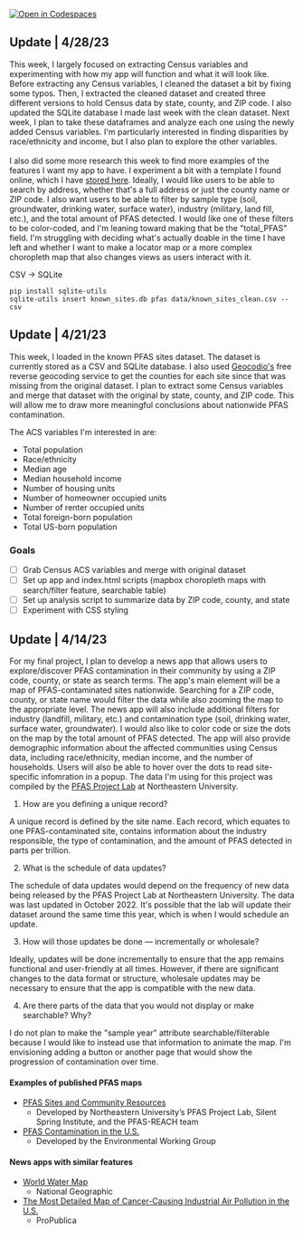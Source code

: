 [![Open in Codespaces](https://classroom.github.com/assets/launch-codespace-7f7980b617ed060a017424585567c406b6ee15c891e84e1186181d67ecf80aa0.svg)](https://classroom.github.com/open-in-codespaces?assignment_repo_id=10863207)

## Update | 4/28/23

This week, I largely focused on extracting Census variables and experimenting with how my app will function and what it will look like. Before extracting any Census variables, I cleaned the dataset a bit by fixing some typos. Then, I extracted the cleaned dataset and created three different versions to hold Census data by state, county, and ZIP code. I also updated the SQLite database I made last week with the clean dataset. Next week, I plan to take these dataframes and analyze each one using the newly added Census variables. I'm particularly interested in finding disparities by race/ethnicity and income, but I also plan to explore the other variables. 
<br></br>
I also did some more research this week to find more examples of the features I want my app to have. I experiment a bit with a template I found online, which I have [stored here](https://github.com/amandavhernan/searchable-map-template). Ideally, I would like users to be able to search by address, whether that's a full address or just the county name or ZIP code. I also want users to be able to filter by sample type (soil, groundwater, drinking water, surface water), industry (military, land fill, etc.), and the total amount of PFAS detected. I would like one of these filters to be color-coded, and I'm leaning toward making that be the "total_PFAS" field. I'm struggling with deciding what's actually doable in the time I have left and whether I want to make a locator map or a more complex choropleth map that also changes views as users interact with it.

CSV → SQLite
``` 
pip install sqlite-utils
sqlite-utils insert known_sites.db pfas data/known_sites_clean.csv --csv
``` 

## Update | 4/21/23

This week, I loaded in the known PFAS sites dataset. The dataset is currently stored as a CSV and SQLite database. I also used [Geocodio's](https://www.geocod.io/) free reverse geocoding service to get the counties for each site since that was missing from the original dataset. I plan to extract some Census variables and merge that dataset with the original by state, county, and ZIP code. This will allow me to draw more meaningful conclusions about nationwide PFAS contamination.

The ACS variables I'm interested in are: 
* Total population
* Race/ethnicity
* Median age
* Median household income
* Number of housing units
* Number of homeowner occupied units
* Number of renter occupied units
* Total foreign-born population
* Total US-born population

### Goals

- [ ] Grab Census ACS variables and merge with original dataset
- [ ] Set up app and index.html scripts (mapbox choropleth maps with search/filter feature, searchable table)
- [ ] Set up analysis script to summarize data by ZIP code, county, and state
- [ ] Experiment with CSS styling

## Update | 4/14/23
For my final project, I plan to develop a news app that allows users to explore/discover PFAS contamination in their community by using a ZIP code, county, or state as search terms. The app's main element will be a map of PFAS-contaminated sites nationwide. Searching for a ZIP code, county, or state name would filter the data while also zooming the map to the appropriate level. The news app will also include additional filters for industry (landfill, military, etc.) and contamination type (soil, drinking water, surface water, groundwater). I would also like to color code or size the dots on the map by the total amount of PFAS detected. The app will also provide demographic information about the affected communities using Census data, including race/ethnicity, median income, and the number of households. Users will also be able to hover over the dots to read site-specific infomration in a popup. The data I'm using for this project was compiled by the [PFAS Project Lab](https://docs.google.com/spreadsheets/d/10y4u1KG6gegnw3zoTUTbXxQiEqitU1ufPlGvGiETtcg/edit#gid=682068550) at Northeastern University. 

1. How are you defining a unique record?

A unique record is defined by the site name. Each record, which equates to one PFAS-contaminated site, contains information about the industry responsible, the type of contamination, and the amount of PFAS detected in parts per trillion.

2. What is the schedule of data updates?

The schedule of data updates would depend on the frequency of new data being released by the PFAS Project Lab at Northeastern University. The data was last updated in October 2022. It's possible that the lab will update their dataset around the same time this year, which is when I would schedule an update.

3. How will those updates be done –– incrementally or wholesale?

Ideally, updates will be done incrementally to ensure that the app remains functional and user-friendly at all times. However, if there are significant changes to the data format or structure, wholesale updates may be necessary to ensure that the app is compatible with the new data.

4. Are there parts of the data that you would not display or make searchable? Why?

I do not plan to make the "sample year" attribute searchable/filterable because I would like to instead use that information to animate the map. I'm envisioning adding a button or another page that would show the progression of contamination over time.

#### Examples of published PFAS maps
* [PFAS Sites and Community Resources](https://experience.arcgis.com/experience/12412ab41b3141598e0bb48523a7c940/page/Page-1/?data_id=dataSource_21-18203d2ab1c-layer-8%3A23&views=Known-Contamination%2CAbout-Key-Abbreviations)
  * Developed by Northeastern University’s PFAS Project Lab, Silent Spring Institute, and the PFAS-REACH team
* [PFAS Contamination in the U.S.](https://www.ewg.org/interactive-maps/pfas_contamination/map/)
  * Developed by the Environmental Working Group

#### News apps with similar features
* [World Water Map](https://worldwatermap.nationalgeographic.org/)
  * National Geographic
* [The Most Detailed Map of Cancer-Causing Industrial Air Pollution in the U.S.](https://projects.propublica.org/toxmap/)
  * ProPublica
